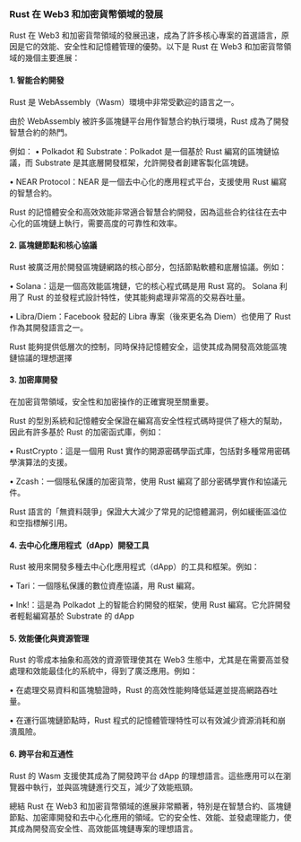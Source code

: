 ### Rust 在 Web3 和加密貨幣領域的發展

Rust 在 Web3 和加密貨幣領域的發展迅速，成為了許多核心專案的首選語言，原因是它的效能、安全性和記憶體管理的優勢。以下是 Rust 在 Web3 和加密貨幣領域的幾個主要進展：

#### 1. 智能合約開發

Rust 是 WebAssembly（Wasm）環境中非常受歡迎的語言之一。

由於 WebAssembly 被許多區塊鏈平台用作智慧合約執行環境，Rust 成為了開發智慧合約的熱門。

例如：
• Polkadot 和 Substrate：Polkadot 是一個基於 Rust 編寫的區塊鏈協議，而 Substrate 是其底層開發框架，允許開發者創建客製化區塊鏈。

• NEAR Protocol：NEAR 是一個去中心化的應用程式平台，支援使用 Rust 編寫的智慧合約。

Rust 的記憶體安全和高效效能非常適合智慧合約開發，因為這些合約往往在去中心化的區塊鏈上執行，需要高度的可靠性和效率。

#### 2. 區塊鏈節點和核心協議

Rust 被廣泛用於開發區塊鏈網路的核心部分，包括節點軟體和底層協議。例如：

• Solana：這是一個高效能區塊鏈，它的核心程式碼是用 Rust 寫的。 Solana 利用了 Rust 的並發程式設計特性，使其能夠處理非常高的交易吞吐量。

• Libra/Diem：Facebook 發起的 Libra 專案（後來更名為 Diem）也使用了 Rust 作為其開發語言之一。

Rust 能夠提供低層次的控制，同時保持記憶體安全，這使其成為開發高效能區塊鏈協議的理想選擇

#### 3. 加密庫開發

在加密貨幣領域，安全性和加密操作的正確實現至關重要。 

Rust 的型別系統和記憶體安全保證在編寫高安全性程式碼時提供了極大的幫助，因此有許多基於 Rust 的加密函式庫，例如：

• RustCrypto：這是一個用 Rust 實作的開源密碼學函式庫，包括對多種常用密碼學演算法的支援。

• Zcash：一個隱私保護的加密貨幣，使用 Rust 編寫了部分密碼學實作和協議元件。

Rust 語言的「無資料競爭」保證大大減少了常見的記憶體漏洞，例如緩衝區溢位和空指標解引用。

#### 4. 去中心化應用程式（dApp）開發工具

Rust 被用來開發多種去中心化應用程式（dApp）的工具和框架。例如：

• Tari：一個隱私保護的數位資產協議，用 Rust 編寫。

• Ink!：這是為 Polkadot 上的智能合約開發的框架，使用 Rust 編寫。它允許開發者輕鬆編寫基於 Substrate 的 dApp

#### 5. 效能優化與資源管理

Rust 的零成本抽象和高效的資源管理使其在 Web3 生態中，尤其是在需要高並發處理和效能最佳化的系統中，得到了廣泛應用。例如：

• 在處理交易資料和區塊驗證時，Rust 的高效性能夠降低延遲並提高網路吞吐量。

• 在運行區塊鏈節點時，Rust 程式的記憶體管理特性可以有效減少資源消耗和崩潰風險。

#### 6. 跨平台和互通性

Rust 的 Wasm 支援使其成為了開發跨平台 dApp 的理想語言。這些應用可以在瀏覽器中執行，並與區塊鏈進行交互，減少了效能瓶頸。

總結
Rust 在 Web3 和加密貨幣領域的進展非常顯著，特別是在智慧合約、區塊鏈節點、加密庫開發和去中心化應用的領域。它的安全性、效能、並發處理能力，使其成為開發高安全性、高效能區塊鏈專案的理想語言。


